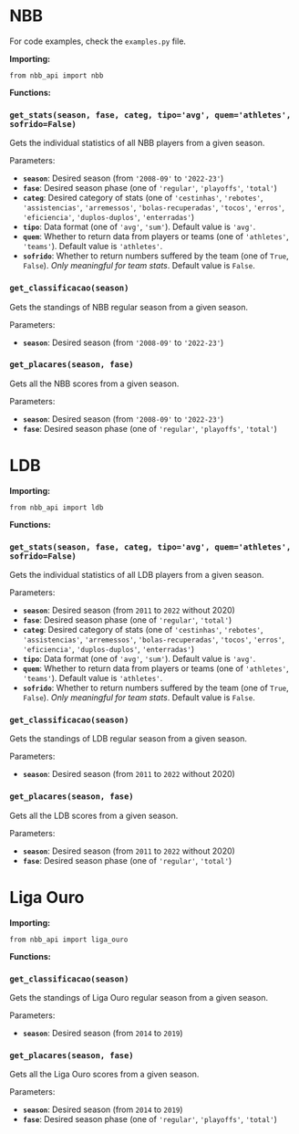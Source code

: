 # NBB

For code examples, check the `examples.py` file.

**Importing:**
```
from nbb_api import nbb
```

**Functions:**
### `get_stats(season, fase, categ, tipo='avg', quem='athletes', sofrido=False)`
Gets the individual statistics of all NBB players from a given season.

Parameters:
  - **`season`**: Desired season (from `'2008-09'` to `'2022-23'`)
  - **`fase`**: Desired season phase (one of `'regular'`, `'playoffs'`, `'total'`)
  - **`categ`**: Desired category of stats (one of `'cestinhas'`, `'rebotes'`, `'assistencias'`, `'arremessos'`, `'bolas-recuperadas'`, `'tocos'`, `'erros'`, `'eficiencia'`, `'duplos-duplos'`, `'enterradas'`)
  - **`tipo`**: Data format (one of `'avg'`, `'sum'`). Default value is `'avg'`.
  - **`quem`**: Whether to return data from players or teams (one of `'athletes'`, `'teams'`). Default value is `'athletes'`.
  - **`sofrido`**:  Whether to return numbers suffered by the team (one of `True`, `False`). *Only meaningful for team stats*. Default value is `False`.  
  
### `get_classificacao(season)`
Gets the standings of NBB regular season from a given season.

Parameters:
  - **`season`**: Desired season (from `'2008-09'` to `'2022-23'`)  
  
### `get_placares(season, fase)`
Gets all the NBB scores from a given season.

Parameters:
  - **`season`**: Desired season (from `'2008-09'` to `'2022-23'`)
  - **`fase`**: Desired season phase (one of `'regular'`, `'playoffs'`, `'total'`)


# LDB

**Importing:**
```
from nbb_api import ldb
```

**Functions:**
### `get_stats(season, fase, categ, tipo='avg', quem='athletes', sofrido=False)`
Gets the individual statistics of all LDB players from a given season.

Parameters:
  - **`season`**: Desired season (from `2011` to `2022` without 2020)
  - **`fase`**: Desired season phase (one of `'regular'`, `'total'`)
  - **`categ`**: Desired category of stats (one of `'cestinhas'`, `'rebotes'`, `'assistencias'`, `'arremessos'`, `'bolas-recuperadas'`, `'tocos'`, `'erros'`, `'eficiencia'`, `'duplos-duplos'`, `'enterradas'`)
  - **`tipo`**: Data format (one of `'avg'`, `'sum'`). Default value is `'avg'`.
  - **`quem`**: Whether to return data from players or teams (one of `'athletes'`, `'teams'`). Default value is `'athletes'`.
  - **`sofrido`**:  Whether to return numbers suffered by the team (one of `True`, `False`). *Only meaningful for team stats*. Default value is `False`.  
  
### `get_classificacao(season)`
Gets the standings of LDB regular season from a given season.

Parameters:
  - **`season`**: Desired season (from `2011` to `2022` without 2020)

### `get_placares(season, fase)`
Gets all the LDB scores from a given season.

Parameters:
  - **`season`**: Desired season (from `2011` to `2022` without 2020)
  - **`fase`**: Desired season phase (one of `'regular'`, `'total'`)  
  
# Liga Ouro

**Importing:**
```
from nbb_api import liga_ouro
```

**Functions:** 
### `get_classificacao(season)`
Gets the standings of Liga Ouro regular season from a given season.

Parameters:
  - **`season`**: Desired season (from `2014` to `2019`)  
  
### `get_placares(season, fase)`
Gets all the Liga Ouro scores from a given season.

Parameters:
  - **`season`**: Desired season (from `2014` to `2019`)
  - **`fase`**: Desired season phase (one of `'regular'`, `'playoffs'`, `'total'`)
